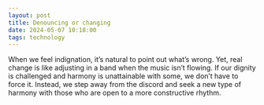 ```yaml
---
layout: post
title: Denouncing or changing
date: 2024-05-07 10:18:00
tags: technology
---
```


When we feel indignation, it’s natural to point out what’s wrong. Yet, real change is like adjusting in a band when the music isn’t flowing. If our dignity is challenged and harmony is unattainable with some, we don’t have to force it. Instead, we step away from the discord and seek a new type of harmony with those who are open to a more constructive rhythm.
